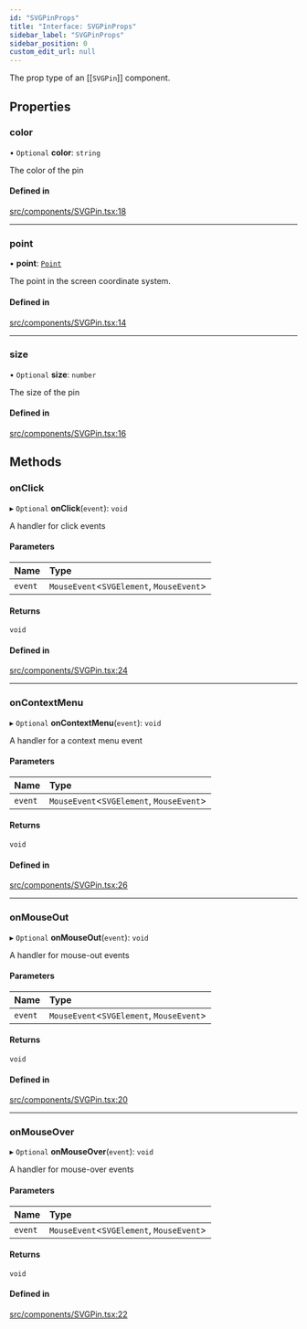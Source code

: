 ```yaml
---
id: "SVGPinProps"
title: "Interface: SVGPinProps"
sidebar_label: "SVGPinProps"
sidebar_position: 0
custom_edit_url: null
---
```


The prop type of an [[`SVGPin`]] component.

## Properties

### color

• `Optional` **color**: `string`

The color of the pin

#### Defined in

[src/components/SVGPin.tsx:18](https://github.com/rob-blackbourn/jetblack-map/blob/303d233/src/components/SVGPin.tsx#L18)

___

### point

• **point**: [`Point`](../modules.md#point)

The point in the screen coordinate system.

#### Defined in

[src/components/SVGPin.tsx:14](https://github.com/rob-blackbourn/jetblack-map/blob/303d233/src/components/SVGPin.tsx#L14)

___

### size

• `Optional` **size**: `number`

The size of the pin

#### Defined in

[src/components/SVGPin.tsx:16](https://github.com/rob-blackbourn/jetblack-map/blob/303d233/src/components/SVGPin.tsx#L16)

## Methods

### onClick

▸ `Optional` **onClick**(`event`): `void`

A handler for click events

#### Parameters

| Name | Type |
| :------ | :------ |
| `event` | `MouseEvent`<`SVGElement`, `MouseEvent`\> |

#### Returns

`void`

#### Defined in

[src/components/SVGPin.tsx:24](https://github.com/rob-blackbourn/jetblack-map/blob/303d233/src/components/SVGPin.tsx#L24)

___

### onContextMenu

▸ `Optional` **onContextMenu**(`event`): `void`

A handler for a context menu event

#### Parameters

| Name | Type |
| :------ | :------ |
| `event` | `MouseEvent`<`SVGElement`, `MouseEvent`\> |

#### Returns

`void`

#### Defined in

[src/components/SVGPin.tsx:26](https://github.com/rob-blackbourn/jetblack-map/blob/303d233/src/components/SVGPin.tsx#L26)

___

### onMouseOut

▸ `Optional` **onMouseOut**(`event`): `void`

A handler for mouse-out events

#### Parameters

| Name | Type |
| :------ | :------ |
| `event` | `MouseEvent`<`SVGElement`, `MouseEvent`\> |

#### Returns

`void`

#### Defined in

[src/components/SVGPin.tsx:20](https://github.com/rob-blackbourn/jetblack-map/blob/303d233/src/components/SVGPin.tsx#L20)

___

### onMouseOver

▸ `Optional` **onMouseOver**(`event`): `void`

A handler for mouse-over events

#### Parameters

| Name | Type |
| :------ | :------ |
| `event` | `MouseEvent`<`SVGElement`, `MouseEvent`\> |

#### Returns

`void`

#### Defined in

[src/components/SVGPin.tsx:22](https://github.com/rob-blackbourn/jetblack-map/blob/303d233/src/components/SVGPin.tsx#L22)
